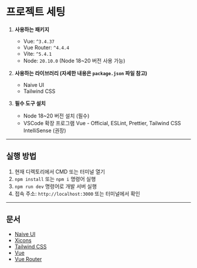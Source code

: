 # 프로젝트 세팅

1. **사용하는 패키지**

   - Vue: `^3.4.37`
   - Vue Router: `^4.4.4`
   - Vite: `^5.4.1`
   - Node: `20.10.0` (Node 18~20 버전 사용 가능)

2. **사용하는 라이브러리 (자세한 내용은 `package.json` 파일 참고)**

   - Naive UI
   - Tailwind CSS

3. **필수 도구 설치**
   - Node 18~20 버전 설치 (필수)
   - VSCode 확장 프로그램 Vue - Official, ESLint, Prettier, Tailwind CSS IntelliSense (권장)

---

## 실행 방법

1. 현재 디렉토리에서 CMD 또는 터미널 열기
2. `npm install` 또는 `npm i` 명령어 실행
3. `npm run dev` 명령어로 개발 서버 실행
4. 접속 주소: `http://localhost:3000` 또는 터미널에서 확인

---

## 문서

- [Naive UI](https://www.naiveui.com/en-US/dark/components/button)
- [Xicons](https://www.xicons.org/#/)
- [Tailwind CSS](https://tailwindcss.com/docs/width)
- [Vue](https://vuejs.org/)
- [Vue Router](https://router.vuejs.org/)
